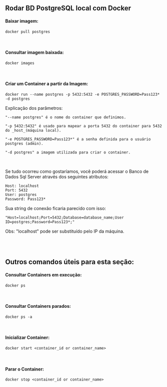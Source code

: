 ## Rodar BD PostgreSQL local com Docker

#### Baixar imagem:

```
docker pull postgres
```

<br>

#### Consultar imagem baixada:

```
docker images
```

<br>

#### Criar um Container a partir da Imagem:
```
docker run --name postgres -p 5432:5432 -e POSTGRES_PASSWORD=Pass123* -d postgres
```

Explicação dos parâmetros: 

```
"--name postgres" é o nome do container que definimos.

"-p 5432:5432" é usado para mapear a porta 5432 do container para 5432 do _host_(máquina local).  

"-e POSTGRES_PASSWORD=Pass123*" é a senha definida para o usuário postgres (admin).

"-d postgres" a imagem utilizada para criar o container.
```


<br>

Se tudo ocorreu como gostaríamos, você poderá acessar o Banco de Dados Sql Server através dos seguintes atributos:
```
Host: localhost
Port: 5432
User: postgres
Password: Pass123*
``` 

Sua string de conexão ficaria parecido com isso:
```
"Host=localhost;Port=5432;Database=database_name;User ID=postgres;Password=Pass123*;" 
```
Obs: "localhost" pode ser substituído pelo IP da máquina.



<br>
<br>



## Outros comandos úteis para esta seção:


#### Consultar Containers em execução:
```
docker ps 
```

<br>

#### Consultar Containers parados:
```
docker ps -a
```

<br>

#### Inicializar Container:
```
docker start <container_id or container_name>
```

<br>


#### Parar o Container:
```
docker stop <container_id or container_name>
```

